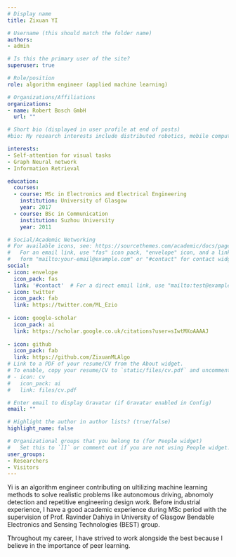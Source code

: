 ```yaml
---
# Display name
title: Zixuan YI

# Username (this should match the folder name)
authors:
- admin

# Is this the primary user of the site?
superuser: true

# Role/position
role: algorithm engineer (applied machine learning) 

# Organizations/Affiliations
organizations:
- name: Robert Bosch GmbH 
  url: ""

# Short bio (displayed in user profile at end of posts)
#bio: My research interests include distributed robotics, mobile computing and programmable matter.

interests:
- Self-attention for visual tasks
- Graph Neural network
- Information Retrieval

education:
  courses:
  - course: MSc in Electronics and Electrical Engineering
    institution: University of Glasgow 
    year: 2017
  - course: BSc in Communication 
    institution: Suzhou University
    year: 2011

# Social/Academic Networking
# For available icons, see: https://sourcethemes.com/academic/docs/page-builder/#icons
#   For an email link, use "fas" icon pack, "envelope" icon, and a link in the
#   form "mailto:your-email@example.com" or "#contact" for contact widget.
social:
- icon: envelope
  icon_pack: fas
  link: '#contact'  # For a direct email link, use "mailto:test@example.org".
- icon: twitter
  icon_pack: fab
  link: https://twitter.com/ML_Ezio
  
- icon: google-scholar
  icon_pack: ai
  link: https://scholar.google.co.uk/citations?user=sIwtMXoAAAAJ
  
- icon: github
  icon_pack: fab
  link: https://github.com/ZixuanMLAlgo
# Link to a PDF of your resume/CV from the About widget.
# To enable, copy your resume/CV to `static/files/cv.pdf` and uncomment the lines below.
# - icon: cv
#   icon_pack: ai
#   link: files/cv.pdf

# Enter email to display Gravatar (if Gravatar enabled in Config)
email: ""

# Highlight the author in author lists? (true/false)
highlight_name: false

# Organizational groups that you belong to (for People widget)
#   Set this to `[]` or comment out if you are not using People widget.
user_groups:
- Researchers
- Visitors
---
```


Yi is an algorithm engineer contributing on ultilizing machine learning methods to solve realistic problems like autonomous driving, abnomoly detection and repetitive engineering design work. Before industrial experience, I have a good academic experience during MSc period with the supervision of Prof. Ravinder Dahiya in University of Glasgow Bendable Electronics and Sensing Technologies (BEST) group.

Throughout my career, I have strived to work alongside the best because I believe in the importance of peer learning.

